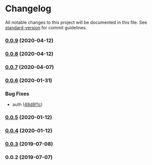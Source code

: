 # Changelog

All notable changes to this project will be documented in this file. See [standard-version](https://github.com/conventional-changelog/standard-version) for commit guidelines.

### [0.0.9](https://github.com/36node/bus-pile-sdk/compare/v0.0.8...v0.0.9) (2020-04-12)



### [0.0.8](https://github.com/36node/bus-pile-sdk/compare/v0.0.7...v0.0.8) (2020-04-12)



### [0.0.7](https://github.com/36node/bus-pile-sdk/compare/v0.0.6...v0.0.7) (2020-04-07)



### [0.0.6](https://github.com/36node/bus-pile-sdk/compare/v0.0.5...v0.0.6) (2020-01-31)


### Bug Fixes

* auth ([48d8f1c](https://github.com/36node/bus-pile-sdk/commit/48d8f1c))



### [0.0.5](https://github.com/36node/bus-pile-sdk/compare/v0.0.4...v0.0.5) (2020-01-12)



### [0.0.4](https://github.com/36node/bus-pile-sdk/compare/v0.0.3...v0.0.4) (2020-01-12)



### [0.0.3](https://github.com/36node/bus-pile-sdk/compare/v0.0.2...v0.0.3) (2019-07-08)



### 0.0.2 (2019-07-07)
